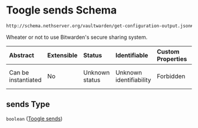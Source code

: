 # Toogle sends Schema

```txt
http://schema.nethserver.org/vaultwarden/get-configuration-output.json#/properties/sends
```

Wheater or not to use Bitwarden's secure sharing system.

| Abstract            | Extensible | Status         | Identifiable            | Custom Properties | Additional Properties | Access Restrictions | Defined In                                                                                          |
| :------------------ | :--------- | :------------- | :---------------------- | :---------------- | :-------------------- | :------------------ | :-------------------------------------------------------------------------------------------------- |
| Can be instantiated | No         | Unknown status | Unknown identifiability | Forbidden         | Allowed               | none                | [get-configuration-output.json\*](vaultwarden/get-configuration-output.json "open original schema") |

## sends Type

`boolean` ([Toogle sends](get-configuration-output-properties-toogle-sends.md))
